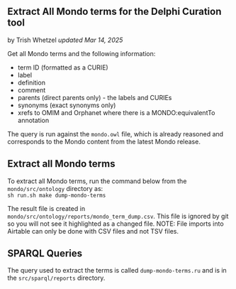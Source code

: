 ## Extract All Mondo terms for the Delphi Curation tool

by Trish Whetzel
_updated Mar 14, 2025_

Get all Mondo terms and the following information: 

- term ID (formatted as a CURIE)
- label
- definition
- comment
- parents (direct parents only) - the labels and CURIEs
- synonyms (exact synonyms only)
- xrefs to OMIM and Orphanet where there is a MONDO:equivalentTo annotation

The query is run against the `mondo.owl` file, which is already reasoned and corresponds to the Mondo content from the latest Mondo release.

## Extract all Mondo terms
To extract all Mondo terms, run the command below from the `mondo/src/ontology` directory as:  
`sh run.sh make dump-mondo-terms`

The result file is created in `mondo/src/ontology/reports/mondo_term_dump.csv`. This file is ignored by git so you will not see it highlighted as a changed file.
NOTE: File imports into Airtable can only be done with CSV files and not TSV files.

## SPARQL Queries
The query used to extract the terms is called `dump-mondo-terms.ru` and is in the `src/sparql/reports` directory.
